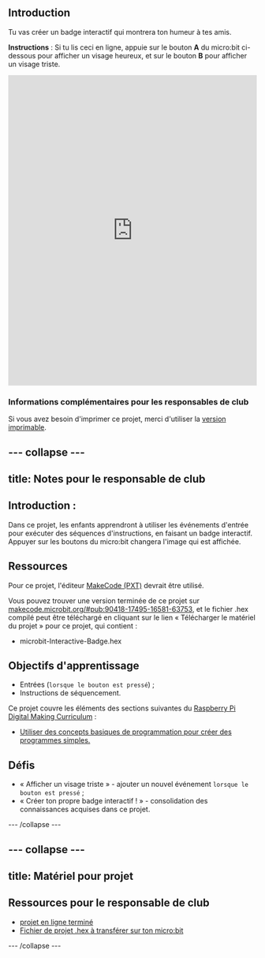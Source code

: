 ## Introduction

Tu vas créer un badge interactif qui montrera ton humeur à tes amis.

**Instructions** : Si tu lis ceci en ligne, appuie sur le bouton **A** du micro:bit ci-dessous pour afficher un visage heureux, et sur le bouton **B** pour afficher un visage triste.

<div style="position:relative;height:0;padding-bottom:125%;overflow:hidden;"><iframe style="position:absolute;top:0;left:0;width:100%;height:100%;" src="https://makecode.microbit.org/---run?id=_M6yLfbemfPUv" allowfullscreen="allowfullscreen" sandbox="allow-popups allow-forms allow-scripts allow-same-origin" frameborder="0"></iframe></div>

### Informations complémentaires pour les responsables de club

Si vous avez besoin d'imprimer ce projet, merci d'utiliser la [version imprimable](https://projects.raspberrypi.org/en/projects/interactive-badge/print).

## \--- collapse \---

## title: Notes pour le responsable de club

## Introduction :

Dans ce projet, les enfants apprendront à utiliser les événements d'entrée pour exécuter des séquences d'instructions, en faisant un badge interactif. Appuyer sur les boutons du micro:bit changera l'image qui est affichée.

## Ressources

Pour ce projet, l'éditeur [MakeCode (PXT)](http://jumpto.cc/pxt-new) devrait être utilisé.

Vous pouvez trouver une version terminée de ce projet sur [makecode.microbit.org/#pub:90418-17495-16581-63753](https://makecode.microbit.org/#pub:90418-17495-16581-63753), et le fichier .hex compilé peut être téléchargé en cliquant sur le lien « Télécharger le matériel du projet » pour ce projet, qui contient :

* microbit-Interactive-Badge.hex

## Objectifs d'apprentissage

* Entrées (`lorsque le bouton est pressé`) ;
* Instructions de séquencement.

Ce projet couvre les éléments des sections suivantes du [Raspberry Pi Digital Making Curriculum](http://rpf.io/curriculum) :

* [Utiliser des concepts basiques de programmation pour créer des programmes simples.](https://www.raspberrypi.org/curriculum/programming/creator)

## Défis

* « Afficher un visage triste » - ajouter un nouvel événement `lorsque le bouton est pressé` ;
* « Créer ton propre badge interactif ! » - consolidation des connaissances acquises dans ce projet.

\--- /collapse \---

## \--- collapse \---

## title: Matériel pour projet

## Ressources pour le responsable de club

* [projet en ligne terminé](https://makecode.microbit.org/#pub:90418-17495-16581-63753)
* [Fichier de projet .hex à transférer sur ton micro:bit](resources/microbit-Interactive-Badge.hex)

\--- /collapse \---